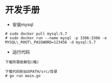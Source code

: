 # 开发手册
- 安装mysql
```
# sudo docker pull mysql:5.7
# sudo docker run --name mysql -p 3306:3306 -e MYSQL\_ROOT\_PASSWORD=123456 -d mysql:5.7
```

- 运行代码
```
下载所需依赖包(略)

下载代码到$GOPATH/src/目录
# go run main.go
```